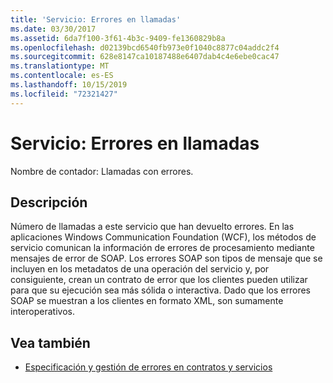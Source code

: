 ```yaml
---
title: 'Servicio: Errores en llamadas'
ms.date: 03/30/2017
ms.assetid: 6da7f100-3f61-4b3c-9409-fe1360829b8a
ms.openlocfilehash: d02139bcd6540fb973e0f1040c8877c04addc2f4
ms.sourcegitcommit: 628e8147ca10187488e6407dab4c4e6ebe0cac47
ms.translationtype: MT
ms.contentlocale: es-ES
ms.lasthandoff: 10/15/2019
ms.locfileid: "72321427"
---
```

# <a name="service-calls-faulted"></a>Servicio: Errores en llamadas
Nombre de contador: Llamadas con errores.  
  
## <a name="description"></a>Descripción  
 Número de llamadas a este servicio que han devuelto errores. En las aplicaciones Windows Communication Foundation (WCF), los métodos de servicio comunican la información de errores de procesamiento mediante mensajes de error de SOAP. Los errores SOAP son tipos de mensaje que se incluyen en los metadatos de una operación del servicio y, por consiguiente, crean un contrato de error que los clientes pueden utilizar para que su ejecución sea más sólida o interactiva. Dado que los errores SOAP se muestran a los clientes en formato XML, son sumamente interoperativos.  
  
## <a name="see-also"></a>Vea también

- [Especificación y gestión de errores en contratos y servicios](../../specifying-and-handling-faults-in-contracts-and-services.md)
